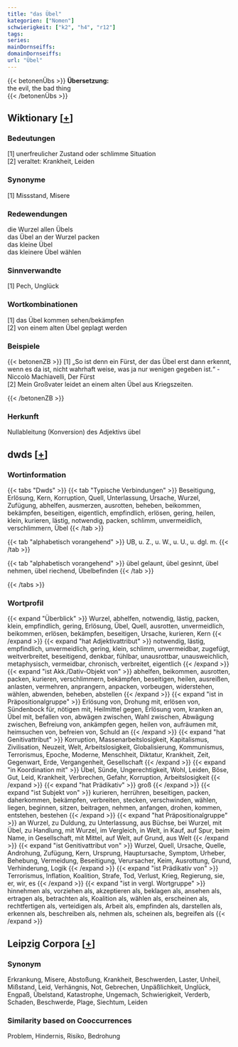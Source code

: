 ```yaml
---
title: "das Übel"
kategorien: ["Nomen"]
schwierigkeit: ["k2", "h4", "r12"]
tags:
series:
mainDornseiffs:
domainDornseiffs:
url: "Übel"
---
```


{{< betonenÜbs >}}
**Übersetzung:**  
the evil, the bad  thing  
{{< /betonenÜbs >}}

## Wiktionary [[+](https://de.wiktionary.org/wiki/Übel)]

### Bedeutungen
[1] unerfreulicher Zustand oder schlimme Situation  
[2] veraltet: Krankheit, Leiden  

### Synonyme
[1] Missstand, Misere  

### Redewendungen
die Wurzel allen Übels  
das Übel an der Wurzel packen  
das kleine Übel  
das kleinere Übel wählen  

### Sinnverwandte
[1] Pech, Unglück  

### Wortkombinationen
[1] das Übel kommen sehen/bekämpfen  
[2] von einem alten Übel geplagt werden  

### Beispiele
{{< betonenZB >}}
[1] „So ist denn ein Fürst, der das Übel erst dann erkennt, wenn es da ist, nicht wahrhaft weise, was ja nur wenigen gegeben ist.“ - Niccolò Machiavelli, Der Fürst  
[2] Mein Großvater leidet an einem alten Übel aus Kriegszeiten.  

{{< /betonenZB >}}
### Herkunft
Nullableitung (Konversion) des Adjektivs übel  



## dwds [[+](https://www.dwds.de/wb/Übel)]

### Wortinformation
{{< tabs "Dwds" >}}
{{< tab "Typische Verbindungen" >}}
Beseitigung, Erlösung, Kern, Korruption, Quell, Unterlassung, Ursache, Wurzel, Zufügung, abhelfen, ausmerzen, ausrotten, beheben, beikommen, bekämpfen, beseitigen, eigentlich, empfindlich, erlösen, gering, heilen, klein, kurieren, lästig, notwendig, packen, schlimm, unvermeidlich, verschlimmern, Übel
{{< /tab >}}

{{< tab "alphabetisch vorangehend" >}}
UB, u. Z., u. W., u. U., u. dgl. m.
{{< /tab >}}

{{< tab "alphabetisch vorangehend" >}}
übel gelaunt, übel gesinnt, übel nehmen, übel riechend, Übelbefinden
{{< /tab >}}

{{< /tabs >}}

### Wortprofil
{{< expand "Überblick" >}} Wurzel, abhelfen, notwendig, lästig, packen, klein, empfindlich, gering, Erlösung, Übel, Quell, ausrotten, unvermeidlich, beikommen, erlösen, bekämpfen, beseitigen, Ursache, kurieren, Kern {{< /expand >}}
{{< expand "hat Adjektivattribut" >}} notwendig, lästig, empfindlich, unvermeidlich, gering, klein, schlimm, unvermeidbar, zugefügt, weitverbreitet, beseitigend, denkbar, fühlbar, unausrottbar, unausweichlich, metaphysisch, vermeidbar, chronisch, verbreitet, eigentlich {{< /expand >}}
{{< expand "ist Akk./Dativ-Objekt von" >}} abhelfen, beikommen, ausrotten, packen, kurieren, verschlimmern, bekämpfen, beseitigen, heilen, ausreißen, anlasten, vermehren, anprangern, anpacken, vorbeugen, widerstehen, wählen, abwenden, beheben, abstellen {{< /expand >}}
{{< expand "ist in Präpositionalgruppe" >}} Erlösung von, Drohung mit, erlösen von, Sündenbock für, nötigen mit, Heilmittel gegen, Erlösung vom, kranken an, Übel mit, befallen von, abwägen zwischen, Wahl zwischen, Abwägung zwischen, Befreiung von, ankämpfen gegen, heilen von, aufräumen mit, heimsuchen von, befreien von, Schuld an {{< /expand >}}
{{< expand "hat Genitivattribut" >}} Korruption, Massenarbeitslosigkeit, Kapitalismus, Zivilisation, Neuzeit, Welt, Arbeitslosigkeit, Globalisierung, Kommunismus, Terrorismus, Epoche, Moderne, Menschheit, Diktatur, Krankheit, Zeit, Gegenwart, Erde, Vergangenheit, Gesellschaft {{< /expand >}}
{{< expand "in Koordination mit" >}} Übel, Sünde, Ungerechtigkeit, Wohl, Leiden, Böse, Gut, Leid, Krankheit, Verbrechen, Gefahr, Korruption, Arbeitslosigkeit {{< /expand >}}
{{< expand "hat Prädikativ" >}} groß {{< /expand >}}
{{< expand "ist Subjekt von" >}} kurieren, herrühren, beseitigen, packen, daherkommen, bekämpfen, verbreiten, stecken, verschwinden, wählen, liegen, beginnen, sitzen, beitragen, nehmen, anfangen, drohen, kommen, entstehen, bestehen {{< /expand >}}
{{< expand "hat Präpositionalgruppe" >}} an Wurzel, zu Duldung, zu Unterlassung, aus Büchse, bei Wurzel, mit Übel, zu Handlung, mit Wurzel, im Vergleich, in Welt, in Kauf, auf Spur, beim Name, in Gesellschaft, mit Mittel, auf Welt, auf Grund, aus Welt {{< /expand >}}
{{< expand "ist Genitivattribut von" >}} Wurzel, Quell, Ursache, Quelle, Androhung, Zufügung, Kern, Ursprung, Hauptursache, Symptom, Urheber, Behebung, Vermeidung, Beseitigung, Verursacher, Keim, Ausrottung, Grund, Verhinderung, Logik {{< /expand >}}
{{< expand "ist Prädikativ von" >}} Terrorismus, Inflation, Koalition, Strafe, Tod, Verlust, Krieg, Regierung, sie, er, wir, es {{< /expand >}}
{{< expand "ist in vergl. Wortgruppe" >}} hinnehmen als, vorziehen als, akzeptieren als, beklagen als, ansehen als, ertragen als, betrachten als, Koalition als, wählen als, erscheinen als, rechtfertigen als, verteidigen als, Arbeit als, empfinden als, darstellen als, erkennen als, beschreiben als, nehmen als, scheinen als, begreifen als {{< /expand >}}

## Leipzig Corpora [[+](https://corpora.uni-leipzig.de/en/res?word=Übel&corpusId=deu_newscrawl-public_2018)]


### Synonym
Erkrankung, Misere, Abstoßung, Krankheit, Beschwerden, Laster, Unheil, Mißstand, Leid, Verhängnis, Not, Gebrechen, Unpäßlichkeit, Unglück, Engpaß, Übelstand, Katastrophe, Ungemach, Schwierigkeit, Verderb, Schaden, Beschwerde, Plage, Siechtum, Leiden


### Similarity based on Cooccurrences
Problem, Hindernis, Risiko, Bedrohung

